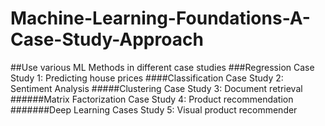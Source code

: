 # Machine-Learning-Foundations-A-Case-Study-Approach
 
##Use various ML Methods in different case studies
###Regression Case Study 1: Predicting house prices 
####Classification Case Study 2: Sentiment Analysis
#####Clustering Case Study 3: Document retrieval 
######Matrix Factorization Case Study 4: Product recommendation   
#######Deep Learning Cases Study 5: Visual product recommender

